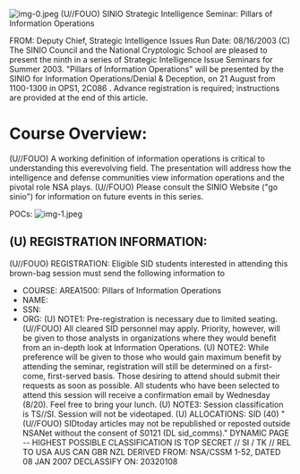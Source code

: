 ![img-0.jpeg](img-0.jpeg)
(U//FOUO) SINIO Strategic Intelligence Seminar: Pillars of Information Operations

FROM:
Deputy Chief, Strategic Intelligence Issues
Run Date: 08/16/2003
(C) The SINIO Council and the National Cryptologic School are pleased to present the ninth in a series of Strategic Intelligence Issue Seminars for Summer 2003. "Pillars of Information Operations" will be presented by the SINIO for Information Operations/Denial \& Deception, on 21 August from 1100-1300 in OPS1, 2C086 . Advance registration is required; instructions are provided at the end of this article.

# Course Overview: 

(U//FOUO) A working definition of information operations is critical to understanding this everevolving field. The presentation will address how the intelligence and defense communities view information operations and the pivotal role NSA plays.
(U//FOUO) Please consult the SINIO Website ("go sinio") for information on future events in this series.

POCs:
![img-1.jpeg](img-1.jpeg)

## (U) REGISTRATION INFORMATION:

(U//FOUO) REGISTRATION: Eligible SID students interested in attending this brown-bag session must send the following information to
- COURSE: AREA1500: Pillars of Information Operations
- NAME:
- SSN:
- ORG:
(U) NOTE1: Pre-registration is necessary due to limited seating.
(U//FOUO) All cleared SID personnel may apply. Priority, however, will be given to those analysts in organizations where they would benefit from an in-depth look at Information Operations.
(U) NOTE2: While preference will be given to those who would gain maximum benefit by attending the seminar, registration will still be determined on a first-come, first-served basis. Those desiring to attend should submit their requests as soon as possible. All students who have been selected to attend this session will receive a confirmation email by Wednesday (8/20). Feel free to bring your lunch.
(U) NOTE3: Session classification is TS//SI. Session will not be videotaped.
(U) ALLOCATIONS: SID (40)
"(U//FOUO) SIDtoday articles may not be republished or reposted outside NSANet without the consent of S0121 (DL sid_comms)."
DYNAMIC PAGE -- HIGHEST POSSIBLE CLASSIFICATION IS TOP SECRET // SI / TK // REL TO USA AUS CAN GBR NZL
DERIVED FROM: NSA/CSSM 1-52, DATED 08 JAN 2007 DECLASSIFY ON: 20320108
